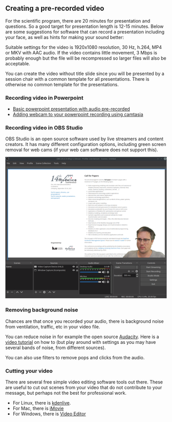 ## Creating a pre-recorded video

For the scientific program, there are 20 minutes for presentation and questions.
So a good target for presentation length is 12-15 minutes.
Below are some suggestions for software that can record a presentation including your face, as well as hints for making your sound better:

Suitable settings for the video is 1920x1080 resolution, 30 Hz, h.264, MP4 or MKV with AAC audio.
If the video contains little movement, 3 Mbps is probably enough but the file will be recompressed so larger files will also be acceptable.

You can create the video without title slide since you will be presented by a session chair with a common template for all presentations.
There is otherwise no common template for the presentations.

### Recording video in Powerpoint

* [Basic powerpoint presentation with audio pre-recorded](https://support.microsoft.com/en-us/office/record-a-slide-show-with-narration-and-slide-timings-0b9502c6-5f6c-40ae-b1e7-e47d8741161c)
* [Adding webcam to your powerpoint recording using camtasia](https://www.techsmith.com/blog/record-a-presentation/)

### Recording video in OBS Studio

OBS Studio is an open source software used by live streamers and content creators.
It has many different configuration options, including green screen removal for web cams (if your web cam software does not support this).

![Example of OBS recording](/images/obs-prerecord.png)


### Removing background noise

Chances are that once you recorded your audio, there is background noise from ventilation, traffic, etc in your video file.

You can reduce noise in for example the open source [Audacity](https://www.audacityteam.org/). Here is a [video tutorial](https://www.youtube.com/watch?v=79zeZnIBpbQ) on how to (but play around with settings as you may have several bands of noise, from different sources).

You can also use filters to remove pops and clicks from the audio.

### Cutting your video

There are several free simple video editing software tools out there.
These are useful to cut out scenes from your video that do not contribute to your message, but perhaps not the best for professional work.

* For Linux, there is [kdenlive](https://kdenlive.org/en/).
* For Mac, there is [iMovie](https://apps.apple.com/us/app/imovie/id408981434?amp%3Bls=1&amp%3Bv0=www-us-mac-imovie-app-imovie&mt=12)
* For Windows, there is [Video Editor](https://education.microsoft.com/en-us/resource/1febf818)
